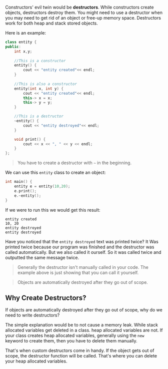 Constructors' evil twin would be **destructors**. While constructors create objects, destructors destroy them.
You might need to use a destructor when you may need to get rid of an object or free-up memory space. 
Destructors work for both heap and stack stored objects.

Here is an example:

```cpp
class entity {
public:
	int x,y;
	
	//This is a constructor
	entity() {
		cout << "entity created"<< endl;
	}
	
	//This is also a constructor
	entity(int x, int y) {
		cout << "entity created"<< endl;
		this-> x = x;
		this-> y = y;
	}

	//This is a destructor
	~entity() {
		cout << "entity destroyed"<< endl;
	}

	void print() {
		cout << x << ", " << y << endl;
	}
};
```

> You have to create a destructor with `~` in the beginning.

We can use this `entity` class to create an object:

```cpp
int main() {
	entity e = entity(10,20);
	e.print();
	e.~entity();
}
```

If we were to run this we would get this result:

```
entity created
10, 20
entity destroyed
entity destroyed
```

Have you noticed that the `entity destroyed` text was printed twice? It Was printed twice because our program was finished and the destructor was called automatically. But we also called it ourself. So it was called twice and outputted the same message twice.

> Generally the destructor isn't manually called in your code. The example above is just showing that you can call it yourself.

> Objects are automatically destroyed after they go out of scope.

## Why Create Destructors?

If objects are automatically destroyed after they go out of scope, why do we need to write destructors?

The simple explanation would be to not cause a memory leak. While stack allocated variables get deleted in a class. heap allocated variables are not. If your class creates heap allocated variables, generally using the `new` keyword to create them, then you have to delete them manually. 

That's when custom destructors come in handy. If the object gets out of scope, the destructor function will be called. That's where you can delete your heap allocated variables.